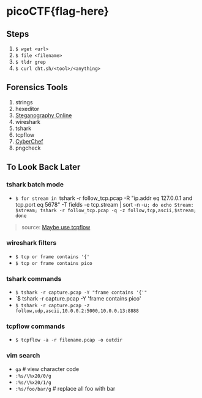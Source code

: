 # picoCTF{flag-here}

## Steps
1. `$ wget <url>`
2. `$ file <filename>` 
3. `$ tldr grep`
4. `$ curl cht.sh/<tool>/<anything>`

## Forensics Tools
1. strings
2. hexeditor
3. [Steganography Online](https://stylesuxx.github.io/steganography/)
4. wireshark
5. tshark
6. tcpflow
7. [CyberChef](https://gchq.github.io/CyberChef/)
8. pngcheck

## To Look Back Later

### tshark batch mode
- `$ for stream in `tshark -r follow_tcp.pcap -R "ip.addr eq 127.0.0.1 and tcp.port eq 5678" -T fields -e tcp.stream | sort -n -u`; do echo Stream: $stream; tshark -r follow_tcp.pcap -q -z follow,tcp,ascii,$stream; done`
> source: [Maybe use tcpflow](https://osqa-ask.wireshark.org/questions/14811/follow-tcp-stream-with-tshark-still-can-not-in-batch-mode)

### wireshark filters 
- `$ tcp or frame contains '{'`
- `$ tcp or frame contains pico`

### tshark commands
- `$ tshark -r capture.pcap -Y "frame contains '{'"`
- `$ tshark -r capture.pcap -Y 'frame contains pico'
- `$ tshark -r capture.pcap -z follow,udp,ascii,10.0.0.2:5000,10.0.0.13:8888`

### tcpflow commands
- `$ tcpflow -a -r filename.pcap -o outdir`

### vim search
- `ga` # view character code
- `:%s/\%x20/0/g`
- `:%s/\%x20/1/g`
- `:%s/foo/bar/g` # replace all foo with bar
